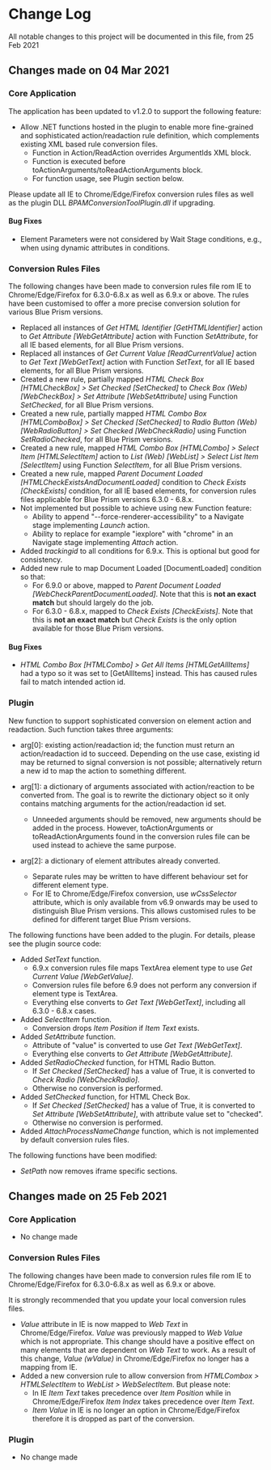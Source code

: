 # Change Log

All notable changes to this project will be documented in this file, from 25 Feb 2021

## Changes made on 04 Mar 2021

### Core Application

The application has been updated to v1.2.0 to support the following feature:

- Allow .NET functions hosted in the plugin to enable more fine-grained and sophisticated action/readaction rule definition, which complements existing XML based rule conversion files. 
  - Function in Action/ReadAction overrides ArgumentIds XML block.
  - Function is executed before toActionArguments/toReadActionArguments block.
  - For function usage, see Plugin section below.

Please update all IE to Chrome/Edge/Firefox conversion rules files as well as the plugin DLL *BPAMConversionToolPlugin.dll* if upgrading.

#### Bug Fixes

- Element Parameters were not considered by Wait Stage conditions, e.g., when using dynamic attributes in conditions.

### Conversion Rules Files

The following changes have been made to conversion rules file rom IE to Chrome/Edge/Firefox for 6.3.0-6.8.x as well as 6.9.x or above. The rules have been customised to offer a more precise conversion solution for various Blue Prism versions.

- Replaced all instances of *Get HTML Identifier [GetHTMLIdentifier]* action to *Get Attribute [WebGetAttribute]* action with Function *SetAttribute*, for all IE based elements, for all Blue Prism versions.
- Replaced all instances of *Get Current Value [ReadCurrentValue]* action to *Get Text [WebGetText]* action with Function *SetText*, for all IE based elements, for all Blue Prism versions. 
- Created a new rule, partially mapped *HTML Check Box [HTMLCheckBox] > Set Checked [SetChecked]* to *Check Box (Web) [WebCheckBox] > Set Attribute [WebSetAttribute]* using Function *SetChecked*, for all Blue Prism versions.
- Created a new rule, partially mapped *HTML Combo Box [HTMLComboBox] > Set Checked [SetChecked]* to *Radio Button (Web) [WebRadioButton] > Set Checked [WebCheckRadio]* using Function *SetRadioChecked*, for all Blue Prism versions.
- Created a new rule, mapped *HTML Combo Box [HTMLCombo] > Select Item [HTMLSelectItem]* action to *List (Web) [WebList] > Select List Item [SelectItem]* using Function *SelectItem*, for all Blue Prism versions. 
- Created a new rule, mapped *Parent Document Loaded [HTMLCheckExistsAndDocumentLoaded]* condition to *Check Exists [CheckExists]* condition, for all IE based elements, for conversion rules files applicable for Blue Prism versions 6.3.0 - 6.8.x.
- Not implemented but possible to achieve using new Function feature:
  - Ability to append "--force-renderer-accessibility" to a Navigate stage implementing *Launch* action.
  - Ability to replace for example "iexplore" with "chrome"  in an Navigate stage implementing *Attach* action.
- Added *trackingid* to all conditions for 6.9.x. This is optional but good for consistency.
- Added new rule to map Document Loaded [DocumentLoaded] condition so that:
  - For 6.9.0 or above, mapped to *Parent Document Loaded [WebCheckParentDocumentLoaded]*. Note that this is **not an exact match** but should largely do the job.
  - For 6.3.0 - 6.8.x, mapped to *Check Exists [CheckExists]*. Note that this is **not an exact match** but *Check Exists* is the only option available for those Blue Prism versions.

#### Bug Fixes

- *HTML Combo Box [HTMLCombo] > Get All Items [HTMLGetAllItems]* had a typo so it was set to [GetAllItems] instead. This has caused rules fail to match intended action id. 

### Plugin

New function to support sophisticated conversion on element action and readaction. Such function takes three arguments:

- arg[0]: existing action/readaction id; the function must return an action/readaction id to succeed. Depending on the use case, existing id may be returned to signal conversion is not possible; alternatively return a new id to map the action to something different.
- arg[1]: a dictionary of arguments associated with action/reaction to be converted from. The goal is to rewrite the dictionary object so it only contains matching arguments for the action/readaction id set. 
  - Unneeded arguments should be removed, new arguments should be added in the process. However, toActionArguments or toReadActionArguments found in the conversion rules file can be used instead to achieve the same purpose.

- arg[2]: a dictionary of element attributes already converted. 
  - Separate rules may be written to have different behaviour set for different element type. 
  - For IE to Chrome/Edge/Firefox conversion, use *wCssSelector* attribute, which is only available from v6.9 onwards may be used to distinguish Blue Prism versions. This allows customised rules to be defined for different target Blue Prism versions.

The following functions have been added to the plugin. For details, please see the plugin source code:

- Added *SetText* function. 
  - 6.9.x conversion rules file maps TextArea element type to use *Get Current Value [WebGetValue]*.
  - Conversion rules file before 6.9 does not perform any conversion if element type is TextArea.
  - Everything else converts to *Get Text [WebGetText]*, including all 6.3.0 - 6.8.x cases.
- Added *SelectItem* function. 
  - Conversion drops *Item Position* if *Item Text* exists.
- Added *SetAttribute* function. 
  - Attribute of "value" is converted to use *Get Text [WebGetText]*.
  - Everything else converts to *Get Attribute [WebGetAttribute]*.
- Added *SetRadioChecked* function, for HTML Radio Button.
  - If *Set Checked [SetChecked]* has a value of True, it is converted to *Check Radio [WebCheckRadio]*.
  - Otherwise no conversion is performed.
- Added *SetChecked* function, for HTML Check Box.
  - If *Set Checked [SetChecked]* has a value of True, it is converted to *Set Attribute [WebSetAttribute]*, with attribute value set to "checked".
  - Otherwise no conversion is performed.
- Added *AttachProcessNameChange* function, which is not implemented by default conversion rules files.

The following functions have been modified:

- *SetPath* now removes iframe specific sections.

## Changes made on 25 Feb 2021

### Core Application

- No change made

### Conversion Rules Files

The following changes have been made to conversion rules file rom IE to Chrome/Edge/Firefox for 6.3.0-6.8.x as well as 6.9.x or above.

It is strongly recommended that you update your local conversion rules files.

- *Value* attribute in IE is now mapped to *Web Text* in Chrome/Edge/Firefox. *Value* was previously mapped to *Web Value* which is not appropriate. This change should have a positive effect on many elements that are dependent on *Web Text* to work. As a result of this change, *Value (wValue)* in Chrome/Edge/Firefox no longer has a mapping from IE.
- Added a new conversion rule to allow conversion from *HTMLCombox > HTMLSelectItem* to *WebList > WebSelectItem*. But please note:
    - In IE *Item Text* takes precedence over *Item Position* while in Chrome/Edge/Firefox *Item Index* takes precedence over *Item Text*. 
    - *Item Value* in IE is no longer an option in Chrome/Edge/Firefox therefore it is dropped as part of the conversion.

### Plugin

- No change made

  

  